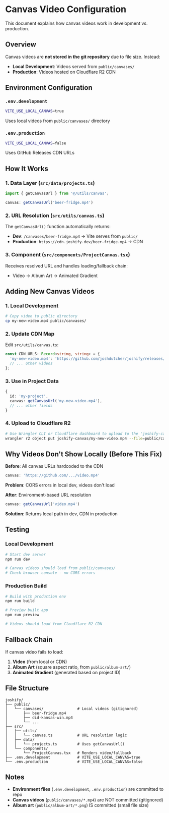 # Canvas Video Configuration

This document explains how canvas videos work in development vs. production.

## Overview

Canvas videos are **not stored in the git repository** due to file size. Instead:
- **Local Development**: Videos served from `public/canvases/`
- **Production**: Videos hosted on Cloudflare R2 CDN

## Environment Configuration

### `.env.development`
```bash
VITE_USE_LOCAL_CANVAS=true
```
Uses local videos from `public/canvases/` directory

### `.env.production`
```bash
VITE_USE_LOCAL_CANVAS=false
```
Uses GitHub Releases CDN URLs

## How It Works

### 1. Data Layer (`src/data/projects.ts`)
```typescript
import { getCanvasUrl } from '@/utils/canvas';

canvas: getCanvasUrl('beer-fridge.mp4')
```

### 2. URL Resolution (`src/utils/canvas.ts`)
The `getCanvasUrl()` function automatically returns:
- **Dev**: `/canvases/beer-fridge.mp4` → Vite serves from `public/`
- **Production**: `https://cdn.joshify.dev/beer-fridge.mp4` → CDN

### 3. Component (`src/components/ProjectCanvas.tsx`)
Receives resolved URL and handles loading/fallback chain:
- Video → Album Art → Animated Gradient

## Adding New Canvas Videos

### 1. Local Development
```bash
# Copy video to public directory
cp my-new-video.mp4 public/canvases/
```

### 2. Update CDN Map
Edit `src/utils/canvas.ts`:
```typescript
const CDN_URLS: Record<string, string> = {
  'my-new-video.mp4': 'https://github.com/joshdutcher/joshify/releases/download/v1.0.8/my-new-video.mp4',
  // ... other videos
};
```

### 3. Use in Project Data
```typescript
{
  id: 'my-project',
  canvas: getCanvasUrl('my-new-video.mp4'),
  // ... other fields
}
```

### 4. Upload to Cloudflare R2
```bash
# Use Wrangler CLI or Cloudflare dashboard to upload to the 'joshify-canvas' bucket.
wrangler r2 object put joshify-canvas/my-new-video.mp4 --file=public/canvases/my-new-video.mp4
```

## Why Videos Don't Show Locally (Before This Fix)

**Before**: All canvas URLs hardcoded to the CDN
```typescript
canvas: 'https://github.com/.../video.mp4'
```

**Problem**: CORS errors in local dev, videos don't load

**After**: Environment-based URL resolution
```typescript
canvas: getCanvasUrl('video.mp4')
```

**Solution**: Returns local path in dev, CDN in production

## Testing

### Local Development
```bash
# Start dev server
npm run dev

# Canvas videos should load from public/canvases/
# Check browser console - no CORS errors
```

### Production Build
```bash
# Build with production env
npm run build

# Preview built app
npm run preview

# Videos should load from Cloudflare R2 CDN
```

## Fallback Chain

If canvas video fails to load:
1. **Video** (from local or CDN)
2. **Album Art** (square aspect ratio, from `public/album-art/`)
3. **Animated Gradient** (generated based on project ID)

## File Structure

```
joshify/
├── public/
│   └── canvases/               # Local videos (gitignored)
│       ├── beer-fridge.mp4
│       ├── did-kansas-win.mp4
│       └── ...
├── src/
│   ├── utils/
│   │   └── canvas.ts           # URL resolution logic
│   ├── data/
│   │   └── projects.ts         # Uses getCanvasUrl()
│   └── components/
│       └── ProjectCanvas.tsx   # Renders video/fallback
├── .env.development            # VITE_USE_LOCAL_CANVAS=true
└── .env.production             # VITE_USE_LOCAL_CANVAS=false
```

## Notes

- **Environment files** (`.env.development`, `.env.production`) are committed to repo
- **Canvas videos** (`public/canvases/*.mp4`) are NOT committed (gitignored)
- **Album art** (`public/album-art/*.png`) IS committed (small file size)
